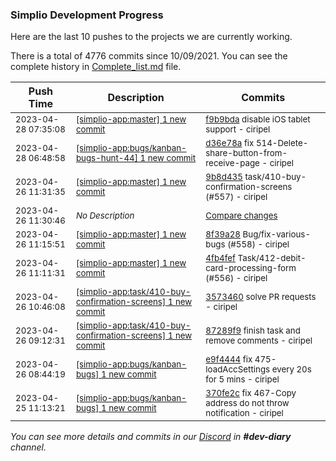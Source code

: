 
### Simplio Development Progress

Here are the last 10 pushes to the projects we are currently working.

There is a total of 4776 commits since 10/09/2021. You can see the complete history in
 [Complete_list.md](Complete_list.md) file.

| Push Time | Description | Commits |
| --- | --- | --- |
| <sub>2023-04-28 07:35:08</sub> | <sub>[[simplio-app:master] 1 new commit](https://github.com/SimplioOfficial/simplio-app/commit/f9b9bdae9d1f64d9daa7358d0c432c1682b0124a)</sub> | <sub>[f9b9bda](https://github.com/SimplioOfficial/simplio-app/commit/f9b9bdae9d1f64d9daa7358d0c432c1682b0124a) disable iOS tablet support - ciripel</sub> |
| <sub>2023-04-28 06:48:58</sub> | <sub>[[simplio-app:bugs/kanban\-bugs\-hunt\-44] 1 new commit](https://github.com/SimplioOfficial/simplio-app/commit/d36e78a0bf7e67c13a8c4d6ffdd347a1ce0ef218)</sub> | <sub>[d36e78a](https://github.com/SimplioOfficial/simplio-app/commit/d36e78a0bf7e67c13a8c4d6ffdd347a1ce0ef218) fix 514-Delete-share-button-from-receive-page - ciripel</sub> |
| <sub>2023-04-26 11:31:35</sub> | <sub>[[simplio-app:master] 1 new commit](https://github.com/SimplioOfficial/simplio-app/commit/9b8d4351ea60b44ec0c01fada6446e2fbb17b385)</sub> | <sub>[9b8d435](https://github.com/SimplioOfficial/simplio-app/commit/9b8d4351ea60b44ec0c01fada6446e2fbb17b385) task/410-buy-confirmation-screens (#557) - ciripel</sub> |
| <sub>2023-04-26 11:30:46</sub> | <sub>_No Description_</sub> | <sub>[Compare changes](https://github.com/SimplioOfficial/simplio-app/compare/3573460a91e1...336da9e969b7)</sub> |
| <sub>2023-04-26 11:15:51</sub> | <sub>[[simplio-app:master] 1 new commit](https://github.com/SimplioOfficial/simplio-app/commit/8f39a288c3506337690da7f9457aefacf559579d)</sub> | <sub>[8f39a28](https://github.com/SimplioOfficial/simplio-app/commit/8f39a288c3506337690da7f9457aefacf559579d) Bug/fix-various-bugs (#558) - ciripel</sub> |
| <sub>2023-04-26 11:11:31</sub> | <sub>[[simplio-app:master] 1 new commit](https://github.com/SimplioOfficial/simplio-app/commit/4fb4fef5bfcbf0aa9345cae94839e2b1d5dcbb01)</sub> | <sub>[4fb4fef](https://github.com/SimplioOfficial/simplio-app/commit/4fb4fef5bfcbf0aa9345cae94839e2b1d5dcbb01) Task/412-debit-card-processing-form (#556) - ciripel</sub> |
| <sub>2023-04-26 10:46:08</sub> | <sub>[[simplio-app:task/410\-buy\-confirmation\-screens] 1 new commit](https://github.com/SimplioOfficial/simplio-app/commit/3573460a91e19b3063e1413b2de2a0e11be346f2)</sub> | <sub>[3573460](https://github.com/SimplioOfficial/simplio-app/commit/3573460a91e19b3063e1413b2de2a0e11be346f2) solve PR requests - ciripel</sub> |
| <sub>2023-04-26 09:12:31</sub> | <sub>[[simplio-app:task/410\-buy\-confirmation\-screens] 1 new commit](https://github.com/SimplioOfficial/simplio-app/commit/87289f9c821e669c33009ca24b08bf807c26fc8a)</sub> | <sub>[87289f9](https://github.com/SimplioOfficial/simplio-app/commit/87289f9c821e669c33009ca24b08bf807c26fc8a) finish task and remove comments - ciripel</sub> |
| <sub>2023-04-26 08:44:19</sub> | <sub>[[simplio-app:bugs/kanban\-bugs] 1 new commit](https://github.com/SimplioOfficial/simplio-app/commit/e9f44447d0bf064d6ea34f0fb8fe41d53194eaf8)</sub> | <sub>[e9f4444](https://github.com/SimplioOfficial/simplio-app/commit/e9f44447d0bf064d6ea34f0fb8fe41d53194eaf8) fix 475-loadAccSettings every 20s for 5 mins - ciripel</sub> |
| <sub>2023-04-25 11:13:21</sub> | <sub>[[simplio-app:bugs/kanban\-bugs] 1 new commit](https://github.com/SimplioOfficial/simplio-app/commit/370fe2ceb489e4738ffdc44d9e280dba734b1c52)</sub> | <sub>[370fe2c](https://github.com/SimplioOfficial/simplio-app/commit/370fe2ceb489e4738ffdc44d9e280dba734b1c52) fix 467-Copy address do not throw notification - ciripel</sub> |

_You can see more details and commits in our [Discord](https://discord.gg/aKhjuwZmdP) in **#dev-diary** channel._
